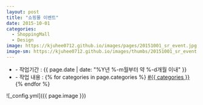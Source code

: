```yaml
---
layout: post
title: "쇼핑몰 이벤트"
date: 2015-10-01
categories:
  - ShoppingMall
  - Design
image: https://kjuhee0712.github.io/images/pages/20151001_sr_event.jpg
image-sm: https://kjuhee0712.github.io/images/thumbs/20151001_sr_event.jpg
---
```


<ul class="inform">
	<li class="preview__date" itemprop="datePublished" datetime="{{ page.date | date_to_xmlschema }}">- 작업기간 : {{ page.date | date: "%Y년 %-m월부터 약 %-d개월 이내" }}</li>
	<li class="preview__catetory" itemprop="catetory">- 작업 내용 :
		{% for categories in page.categories %}
           <a href="/category/{{ categories }}/">#{{ categories }}</a>     
      	{% endfor %}</li>
</ul>

![_config.yml]({{ page.image }})



